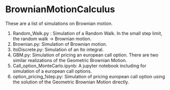 # BrownianMotionCalculus

These are a list of simulations on Brownian motion. 

1. Random_Walk.py : Simulation of a Random Walk. In the small step limit, the random walk -> Brownian motion.
2. Brownian.py: Simulation of Brownian motion.
3. ItoDiscrete.py: Simulation of an Ito integral.
4. GBM.py: Simulation of pricing an european call option. There are two similar realizations of the Geometric Brownian Motion.
5. Call_option_MonteCarlo.ipynb: A jupyter notebook including for simulation of a european call options.
6. option_pricing_1step.py: Simulation of pricing european call option using the solution of the Geometric Brownian Motion directly.
